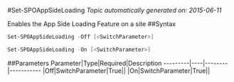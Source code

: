 #Set-SPOAppSideLoading
*Topic automatically generated on: 2015-06-11*

Enables the App Side Loading Feature on a site
##Syntax
```powershell
Set-SPOAppSideLoading -Off [<SwitchParameter>]
```


```powershell
Set-SPOAppSideLoading -On [<SwitchParameter>]
```


##Parameters
Parameter|Type|Required|Description
---------|----|--------|-----------
|Off|SwitchParameter|True||
|On|SwitchParameter|True||
<!-- Ref: A04E12AFE452E050AC81321B26F2A7E1 -->